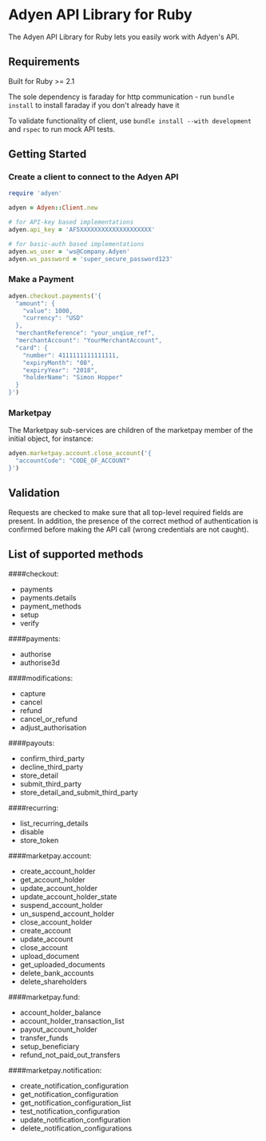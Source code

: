 # Adyen API Library for Ruby

The Adyen API Library for Ruby lets you easily work with Adyen's API.

## Requirements

Built for Ruby >= 2.1

The sole dependency is faraday for http communication - run `bundle install` to install faraday if you don't already have it

To validate functionality of client, use `bundle install --with development` and `rspec` to run mock API tests.

## Getting Started

### Create a client to connect to the Adyen API
```ruby
require 'adyen'

adyen = Adyen::Client.new

# for API-key based implementations
adyen.api_key = 'AF5XXXXXXXXXXXXXXXXXXXX'

# for basic-auth based implementations
adyen.ws_user = 'ws@Company.Adyen'
adyen.ws_password = 'super_secure_password123'
```

### Make a Payment
```ruby
adyen.checkout.payments('{
  "amount": {
    "value": 1000,
    "currency": "USD"
  },
  "merchantReference": "your_unqiue_ref",
  "merchantAccount": "YourMerchantAccount",
  "card": {
    "number": 4111111111111111,
    "expiryMonth": "08",
    "expiryYear": "2018",
    "holderName": "Simon Hopper"
  }
}')
```

### Marketpay
The Marketpay sub-services are children of the marketpay member of the initial object, for instance:
```ruby
adyen.marketpay.account.close_account('{
  "accountCode": "CODE_OF_ACCOUNT"
}')
```

## Validation
Requests are checked to make sure that all top-level required fields are present.  In addition, the presence of the correct method of authentication is confirmed before making the API call (wrong credentials are not caught).

## List of supported methods
####checkout:
- payments
- payments.details
- payment_methods
- setup
- verify

####payments:
- authorise
- authorise3d

####modifications:
- capture
- cancel
- refund
- cancel_or_refund
- adjust_authorisation

####payouts:
- confirm_third_party
- decline_third_party
- store_detail
- submit_third_party
- store_detail_and_submit_third_party

####recurring:
- list_recurring_details
- disable
- store_token

####marketpay.account:
- create_account_holder
- get_account_holder
- update_account_holder
- update_account_holder_state
- suspend_account_holder
- un_suspend_account_holder
- close_account_holder
- create_account
- update_account
- close_account
- upload_document
- get_uploaded_documents
- delete_bank_accounts
- delete_shareholders

####marketpay.fund:
- account_holder_balance
- account_holder_transaction_list
- payout_account_holder
- transfer_funds
- setup_beneficiary
- refund_not_paid_out_transfers

####marketpay.notification:
- create_notification_configuration
- get_notification_configuration
- get_notification_configuration_list
- test_notification_configuration
- update_notification_configuration
- delete_notification_configurations
